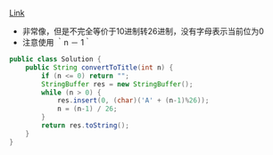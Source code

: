 [Link](https://leetcode.com/problems/excel-sheet-column-title/)

* 非常像，但是不完全等价于10进制转26进制，没有字母表示当前位为0
* 注意使用 ｀n － 1｀

```java
public class Solution {
    public String convertToTitle(int n) {
        if (n <= 0) return "";
        StringBuffer res = new StringBuffer();
        while (n > 0) {
            res.insert(0, (char)('A' + (n-1)%26));
            n = (n-1) / 26;
        }
        return res.toString();
    }
}
```
